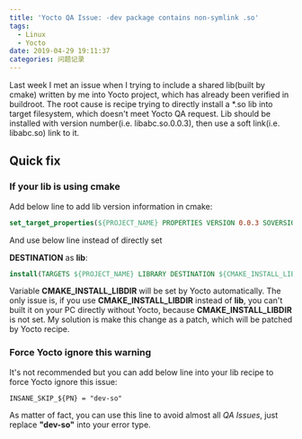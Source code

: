 ```yaml
---
title: 'Yocto QA Issue: -dev package contains non-symlink .so'
tags:
  - Linux
  - Yocto
date: 2019-04-29 19:11:37
categories: 问题记录
---
```

Last week I met an issue when I trying to include a shared lib(built by cmake) written by me into Yocto project, which has already been verified in buildroot.
The root cause is recipe trying to directly install a *.so lib into target filesystem, which doesn't meet Yocto QA request. Lib should be installed with version number(i.e. libabc.so.0.0.3), then use a soft link(i.e. libabc.so) link to it.
<!--more-->

## Quick fix

### If your lib is using cmake

Add below line to add lib version information in cmake:
```cmake
set_target_properties(${PROJECT_NAME} PROPERTIES VERSION 0.0.3 SOVERSION 0.0.3)
```

And use below line instead of directly set 

**DESTINATION** as **lib**:
```cmake
install(TARGETS ${PROJECT_NAME} LIBRARY DESTINATION ${CMAKE_INSTALL_LIBDIR})
```

Variable **CMAKE_INSTALL_LIBDIR** will be set by Yocto automatically. The only issue is, if you use **CMAKE_INSTALL_LIBDIR** instead of **lib**, you can't built it on your PC directly without Yocto, because **CMAKE_INSTALL_LIBDIR** is not set.
My solution is make this change as a patch, which will be patched by Yocto recipe.

### Force Yocto ignore this warning

It's not recommended but you can add below line into your lib recipe to force Yocto ignore this issue:
```bb
INSANE_SKIP_${PN} = "dev-so"
```

As matter of fact, you can use this line to avoid almost all *QA Issues*, just replace **"dev-so"** into your error type.
